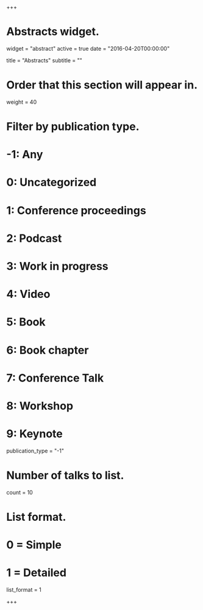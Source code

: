 +++
# Abstracts widget.
widget = "abstract"
active = true
date = "2016-04-20T00:00:00"

title = "Abstracts"
subtitle = ""

# Order that this section will appear in.
weight = 40
# Filter by publication type.
# -1: Any
#  0: Uncategorized
#  1: Conference proceedings
#  2: Podcast
#  3: Work in progress
#  4: Video
#  5: Book
#  6: Book chapter
#  7: Conference Talk
#  8: Workshop  
#  9: Keynote
publication_type = "-1"

# Number of talks to list.
count = 10

# List format.
#   0 = Simple
#   1 = Detailed
list_format = 1

+++
